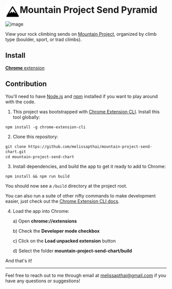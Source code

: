 # <img src="public/icons/icon-48.png" width="45" align="left"> Mountain Project Send Pyramid

![image](https://user-images.githubusercontent.com/3220734/234691712-bd5f55c5-2240-4b07-868f-4a48363f4fd0.png)

View your rock climbing sends on [Mountain Project](https://www.mountainproject.com/), organized by climb type (boulder, sport, or trad climbs).

## Install

[**Chrome** extension]() <!-- TODO: Add chrome extension link inside parenthesis -->

## Contribution

You'll need to have [Node.js](https://nodejs.org/en) and [npm](https://www.npmjs.com/) installed if you want to play around with the code.

1. This project was bootstrapped with [Chrome Extension CLI](https://github.com/dutiyesh/chrome-extension-cli). Install this tool globally:

```
npm install -g chrome-extension-cli
```

2. Clone this repository:

```
git clone https://github.com/melissapthai/mountain-project-send-chart.git
cd mountain-project-send-chart
```

3. Install dependencies, and build the app to get it ready to add to Chrome:

```
npm install && npm run build
```

You should now see a `/build` directory at the project root.

You can also run a suite of other nifty commands to make development easier, just check out the [Chrome Extension CLI docs](https://github.com/dutiyesh/chrome-extension-cli#npm-run-watch).

4. Load the app into Chrome:

   a) Open **chrome://extensions**
   
   b) Check the **Developer mode checkbox**

   c) Click on the **Load unpacked extension** button

   d) Select the folder **mountain-project-send-chart/build**

And that's it!

---

Feel free to reach out to me through email at melissapthai@gmail.com if you have any questions or suggestions!
